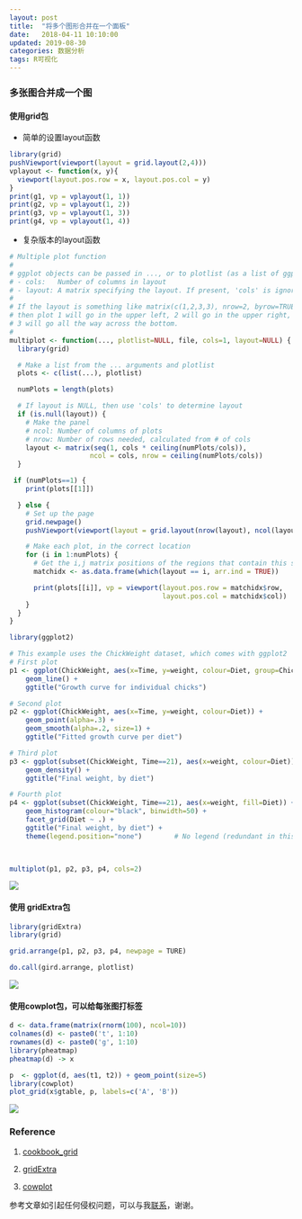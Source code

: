 ```yaml
---
layout: post
title:  "将多个图形合并在一个面板"
date:   2018-04-11 10:10:00
updated: 2019-08-30
categories: 数据分析
tags: R可视化
---
```


### 多张图合并成一个图

#### 使用grid包

* 简单的设置layout函数

```R
library(grid)
pushViewport(viewport(layout = grid.layout(2,4)))
vplayout <- function(x, y){
  viewport(layout.pos.row = x, layout.pos.col = y)
}
print(g1, vp = vplayout(1, 1))
print(g2, vp = vplayout(1, 2))
print(g3, vp = vplayout(1, 3))
print(g4, vp = vplayout(1, 4))
```

* 复杂版本的layout函数

```R
# Multiple plot function
#
# ggplot objects can be passed in ..., or to plotlist (as a list of ggplot objects)
# - cols:   Number of columns in layout
# - layout: A matrix specifying the layout. If present, 'cols' is ignored.
#
# If the layout is something like matrix(c(1,2,3,3), nrow=2, byrow=TRUE),
# then plot 1 will go in the upper left, 2 will go in the upper right, and
# 3 will go all the way across the bottom.
#
multiplot <- function(..., plotlist=NULL, file, cols=1, layout=NULL) {
  library(grid)

  # Make a list from the ... arguments and plotlist
  plots <- c(list(...), plotlist)

  numPlots = length(plots)

  # If layout is NULL, then use 'cols' to determine layout
  if (is.null(layout)) {
    # Make the panel
    # ncol: Number of columns of plots
    # nrow: Number of rows needed, calculated from # of cols
    layout <- matrix(seq(1, cols * ceiling(numPlots/cols)),
                    ncol = cols, nrow = ceiling(numPlots/cols))
  }

 if (numPlots==1) {
    print(plots[[1]])

  } else {
    # Set up the page
    grid.newpage()
    pushViewport(viewport(layout = grid.layout(nrow(layout), ncol(layout))))

    # Make each plot, in the correct location
    for (i in 1:numPlots) {
      # Get the i,j matrix positions of the regions that contain this subplot
      matchidx <- as.data.frame(which(layout == i, arr.ind = TRUE))

      print(plots[[i]], vp = viewport(layout.pos.row = matchidx$row,
                                      layout.pos.col = matchidx$col))
    }
  }
}

library(ggplot2)

# This example uses the ChickWeight dataset, which comes with ggplot2
# First plot
p1 <- ggplot(ChickWeight, aes(x=Time, y=weight, colour=Diet, group=Chick)) +
    geom_line() +
    ggtitle("Growth curve for individual chicks")

# Second plot
p2 <- ggplot(ChickWeight, aes(x=Time, y=weight, colour=Diet)) +
    geom_point(alpha=.3) +
    geom_smooth(alpha=.2, size=1) +
    ggtitle("Fitted growth curve per diet")

# Third plot
p3 <- ggplot(subset(ChickWeight, Time==21), aes(x=weight, colour=Diet)) +
    geom_density() +
    ggtitle("Final weight, by diet")

# Fourth plot
p4 <- ggplot(subset(ChickWeight, Time==21), aes(x=weight, fill=Diet)) +
    geom_histogram(colour="black", binwidth=50) +
    facet_grid(Diet ~ .) +
    ggtitle("Final weight, by diet") +
    theme(legend.position="none")        # No legend (redundant in this graph)
    


multiplot(p1, p2, p3, p4, cols=2)
```

![](https://raw.githubusercontent.com/HuaZou/HuaZou.github.io/master/_posts/img/R.cbind-1.png)

#### 使用 gridExtra包

```R
library(gridExtra)
library(grid)

grid.arrange(p1, p2, p3, p4, newpage = TURE)

do.call(gird.arrange, plotlist)
```

![](https://raw.githubusercontent.com/HuaZou/HuaZou.github.io/master/_posts/img/R.cbind-1.png)


#### 使用cowplot包，可以给每张图打标签

```R
d <- data.frame(matrix(rnorm(100), ncol=10))
colnames(d) <- paste0('t', 1:10)
rownames(d) <- paste0('g', 1:10)
library(pheatmap)
pheatmap(d) -> x

p  <- ggplot(d, aes(t1, t2)) + geom_point(size=5)
library(cowplot)
plot_grid(x$gtable, p, labels=c('A', 'B'))
```

![](https://raw.githubusercontent.com/HuaZou/HuaZou.github.io/master/_posts/img/R.cbind-2.png)


### Reference

1. [cookbook_grid](http://www.cookbook-r.com/Graphs/Multiple_graphs_on_one_page_(ggplot2)/)

2. [gridExtra](https://cran.r-project.org/web/packages/gridExtra/vignettes/tableGrob.html)

3. [cowplot](https://guangchuangyu.github.io/cn/2017/09/dose-simplot/)


参考文章如引起任何侵权问题，可以与我[联系](https://github.com/HuaZou/)，谢谢。
